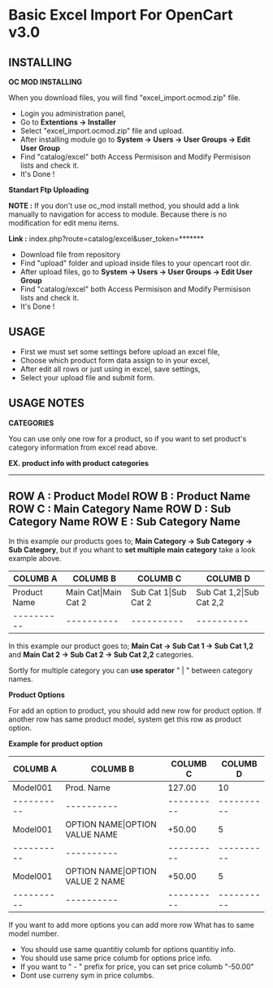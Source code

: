# Basic Excel Import For OpenCart v3.0

## INSTALLING

**OC MOD INSTALLING**

When you download files, you will find "excel_import.ocmod.zip" file.

* Login you administration panel,
* Go to **Extentions -> Installer**
* Select "excel_import.ocmod.zip" file and upload.
* After installing module go to **System -> Users -> User Groups -> Edit User Group**
* Find "catalog/excel" both Access Permisison and Modify Permisison lists and check it.
* It's Done !

**Standart Ftp Uploading**

**NOTE :** If you don't use oc_mod install method, you should add a link manually to navigation for access to module. Because there is no modification for edit menu items.

**Link :** index.php?route=catalog/excel&user_token=*******

* Download file from repository
* Find "upload" folder and upload inside files to your opencart root dir.
* After upload files, go to **System -> Users -> User Groups -> Edit User Group**
* Find "catalog/excel" both Access Permisison and Modify Permisison lists and check it.
* It's Done !


## USAGE

* First we must set some settings before upload an excel file,
* Choose which product form data assign to in your excel,
* After edit all rows or just using in excel, save settings,
* Select your upload file and submit form.

## USAGE NOTES

**CATEGORIES**

You can use only one row for a product, so if you want to set product's category information from excel read above.

**EX. product info with product categories**

---
ROW A : Product Model
ROW B : Product Name
ROW C : Main Category Name
ROW D : Sub Category Name
ROW E : Sub Category Name
---

In this example our products goes to; **Main Category -> Sub Category -> Sub Category**, but if you whant to **set multiple main category** take a look example above.



| COLUMB A | COLUMB B | COLUMB C | COLUMB D |
|----------|----------|----------|----------|
|Product Name | Main Cat\|Main Cat 2 | Sub Cat 1\|Sub Cat 2 | Sub Cat 1,2\|Sub Cat 2,2|
|----------|----------|----------|----------|


In this example our product goes to; **Main Cat -> Sub Cat 1 -> Sub Cat 1,2** and **Main Cat 2 -> Sub Cat 2 -> Sub Cat 2,2** categories.

Sortly for multiple category you can **use sperator** " | " between category names.


**Product Options**

For add an option to product, you should add new row for product option. If another row has same product model, system get this row as product option.

**Example for product option**

| COLUMB A | COLUMB B | COLUMB C | COLUMB D |
|----------|----------|----------|----------|
| Model001 | Prod. Name | 127.00 | 10       |
|----------|----------|----------|----------|
| Model001 |  OPTION NAME\|OPTION VALUE NAME | +50.00   | 5 |
|----------|----------|----------|----------|
| Model001 | OPTION NAME\|OPTION VALUE 2 NAME  | +50.00   | 5 |
|----------|----------|----------|----------|


If you want to add more options you can add more row What has to same model number.

* You should use same quantitiy columb for options quantitiy info.
* You should use same price columb for options price info.
* If you want to " - " prefix for price, you can set price columb "-50.00"
* Dont use curreny sym in price columbs.








